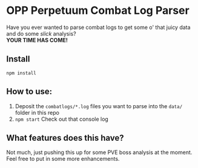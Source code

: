 # OPP Perpetuum Combat Log Parser
Have you ever wanted to parse combat logs to get some o' that juicy data and do some *slick* analysis?  
**YOUR TIME HAS COME!**

## Install
```
npm install
```

## How to use:
1.  Deposit the `combatlogs/*.log` files you want to parse into the `data/` folder in this repo
2.  `npm start`
Check out that console log

## What features does this have?
Not much, just pushing this up for some PVE boss analysis at the moment.  Feel free to put in some more enhancements.